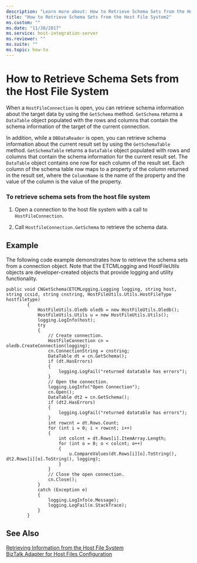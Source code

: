 ```yaml
---
description: "Learn more about: How to Retrieve Schema Sets from the Host File System"
title: "How to Retrieve Schema Sets from the Host File System2"
ms.custom: ""
ms.date: "11/30/2017"
ms.service: host-integration-server
ms.reviewer: ""
ms.suite: ""
ms.topic: how-to
---
```

# How to Retrieve Schema Sets from the Host File System
When a `HostFileConnection` is open, you can retrieve schema information about the target data by using the `GetSchema` method. `GetSchema` returns a `DataTable` object populated with the rows and columns that contain the schema information of the target of the current connection.  
  
 In addition, while a `DBDataReader` is open, you can retrieve schema information about the current result set by using the `GetSchemaTable` method. `GetSchemaTable` returns a `DataTable` object populated with rows and columns that contain the schema information for the current result set. The `DataTable` object contains one row for each column of the result set. Each column of the schema table row maps to a property of the column returned in the result set, where the `ColumnName` is the name of the property and the value of the column is the value of the property.  
  
### To retrieve schema sets from the host file system  
  
1.  Open a connection to the host file system with a call to `HostFileConnection`.  
  
2.  Call `HostfileConnection.GetSchema` to retrieve the schema data.  
  
## Example  
 The following code example demonstrates how to retrieve the schema sets from a connection object. Note that the ETCMLogging and HostFileUtils objects are developer-created objects that provide logging and utility functionality.  
  
```  
public void CNGetSchema(ETCMLogging.Logging logging, string host, string ccsid, string cnstring, HostFileUtils.Utils.HostFileType hostfiletype)  
        {  
            HostFileUtils.Oledb oledb = new HostFileUtils.Oledb();  
            HostFileUtils.Utils u = new HostFileUtils.Utils();  
            logging.LogInfo(host);  
            try  
            {  
                // Create connection.  
                HostFileConnection cn = oledb.CreateConnection(logging);  
                cn.ConnectionString = cnstring;  
                DataTable dt = cn.GetSchema();  
                if (dt.HasErrors)  
                {  
                    logging.LogFail("returned datatable has errors");  
                }  
                // Open the connection.  
                logging.LogInfo("Open Connection");  
                cn.Open();  
                DataTable dt2 = cn.GetSchema();  
                if (dt2.HasErrors)  
                {  
                    logging.LogFail("returned datatable has errors");  
                }  
                int rowcnt = dt.Rows.Count;  
                for (int i = 0; i < rowcnt; i++)  
                {  
                    int colcnt = dt.Rows[i].ItemArray.Length;  
                    for (int o = 0; o < colcnt; o++)  
                    {  
                        u.CompareValues(dt.Rows[i][o].ToString(), dt2.Rows[i][o].ToString(), logging);                          
                    }  
                }  
                // Close the open connection.  
                cn.Close();  
            }  
            catch (Exception e)  
            {  
                logging.LogInfo(e.Message);  
                logging.LogFail(e.StackTrace);  
            }  
        }  
```  
  
## See Also  
 [Retrieving Information from the Host File System](../core/retrieving-information-from-the-host-file-system2.md)   
 [BizTalk Adapter for Host Files Configuration](./biztalk-adapter-for-host-files-configuration1.md)
